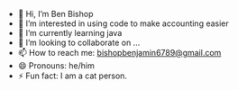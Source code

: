 - 👋 Hi, I’m Ben Bishop
- 👀 I’m interested in using code to make accounting easier 
- 🌱 I’m currently learning java
- 💞️ I’m looking to collaborate on ...
- 📫 How to reach me: <a href='mailto:bishopbenjamin6789@gmail.com'>bishopbenjamin6789@gmail.com</a>
- 😄 Pronouns: he/him
- ⚡ Fun fact: I am a cat person.

<!---
Benjamin-Bishop-999/Benjamin-Bishop-999 is a ✨ special ✨ repository because its `README.md` (this file) appears on your GitHub profile.
You can click the Preview link to take a look at your changes.
--->
